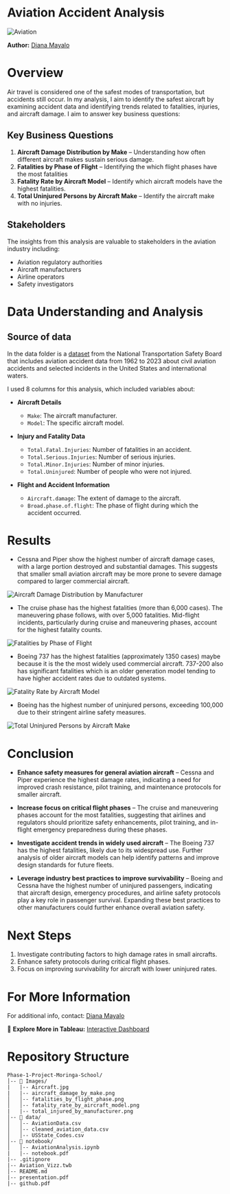 # Aviation Accident Analysis

![Aviation](./Images/Aircraft.jpg)


**Author:** [Diana Mayalo](https://github.com/DianaMayalo)
# Overview
Air travel is considered one of the safest modes of transportation, but accidents still occur. In my analysis, I aim to identify the safest aircraft by examining accident data and identifying trends related to fatalities, injuries, and aircraft damage. I aim to answer key business questions:
## Key Business Questions
1. **Aircraft Damage Distribution by Make** – Understanding how often different aircraft makes sustain serious damage. 
2. **Fatalities by Phase of Flight** – Identifying the which flight phases have the most fatalities 
3. **Fatality Rate by Aircraft Model** – Identify which aircraft models have the highest fatalities.  
4. **Total Uninjured Persons by Aircraft Make** – Identify the aircraft make with no injuries. 
## Stakeholders
The insights from this analysis are valuable to stakeholders in the aviation industry including:
- Aviation regulatory authorities
- Aircraft manufacturers
- Airline operators
- Safety investigators
# Data Understanding and Analysis
## Source of data
In the data folder is a [dataset](https://www.kaggle.com/datasets/khsamaha/aviation-accident-database-synopses) from the National Transportation Safety Board that includes aviation accident data from 1962 to 2023 about civil aviation accidents and selected incidents in the United States and international waters.

I used 8 columns for this analysis, which included variables about:
- **Aircraft Details**  
  - `Make`: The aircraft manufacturer.  
  - `Model`: The specific aircraft model.  

- **Injury and Fatality Data**  
  - `Total.Fatal.Injuries`: Number of fatalities in an accident.  
  - `Total.Serious.Injuries`: Number of serious injuries.  
  - `Total.Minor.Injuries`: Number of minor injuries.  
  - `Total.Uninjured`: Number of people who were not injured.  

- **Flight and Accident Information**  
  - `Aircraft.damage`: The extent of damage to the aircraft.  
  - `Broad.phase.of.flight`: The phase of flight during which the accident occurred.  

# Results
 
- Cessna and Piper show the highest number of aircraft damage cases, with a large portion destroyed and substantial damages. This suggests that smaller small aviation aircraft may be more prone to severe damage compared to larger commercial aircraft. 

![Aircraft Damage Distribution by Manufacturer](Images/aircraft_damage_by_make.png)

- The cruise phase has the highest fatalities (more than 6,000 cases). The maneuvering phase follows, with over 5,000 fatalities. Mid-flight incidents, particularly during cruise and maneuvering phases, account for the highest fatality counts.

![Fatalities by Phase of Flight](Images/fatality_by_flight_phase.png)


- Boeing 737 has the highest fatalities (approximately 1350 cases) maybe because it is the the most widely used commercial aircraft. 737-200 also has significant fatalities which is an older generation model tending to have higher accident rates due to outdated systems.

![Fatality Rate by Aircraft Model](./Images/fatality_rate_by_aircraft_model.png)

- Boeing has the highest number of uninjured persons, exceeding 100,000 due to their stringent airline safety measures.

![Total Uninjured Persons by Aircraft Make](./Images/total_injured_by_manufacturer.png)

# Conclusion
- **Enhance safety measures for general aviation aircraft** – Cessna and Piper experience the highest damage rates, indicating a need for improved crash resistance, pilot training, and maintenance protocols for smaller aircraft.

- **Increase focus on critical flight phases** – The cruise and maneuvering phases account for the most fatalities, suggesting that airlines and regulators should prioritize safety enhancements, pilot training, and in-flight emergency preparedness during these phases.

- **Investigate accident trends in widely used aircraft** – The Boeing 737 has the highest fatalities, likely due to its widespread use. Further analysis of older aircraft models can help identify patterns and improve design standards for future fleets.

- **Leverage industry best practices to improve survivability** – Boeing and Cessna have the highest number of uninjured passengers, indicating that aircraft design, emergency procedures, and airline safety protocols play a key role in passenger survival. Expanding these best practices to other manufacturers could further enhance overall aviation safety.

# Next Steps
1. Investigate contributing factors to high damage rates in small aircrafts.
2. Enhance safety protocols during critical flight phases.
3. Focus on improving survivability for aircraft with lower uninjured rates.
  
# For More Information

For additional info, contact: [Diana Mayalo](dianamayalo28@gmail.com)

🚀 **Explore More in Tableau:** [Interactive Dashboard](https://public.tableau.com/views/AircraftSafetyAnalysis_17431527776500/AviationDashboard?:language=en-US&:sid=&:redirect=auth&:display_count=n&:origin=viz_share_link)

# Repository Structure
```
Phase-1-Project-Moringa-School/
│-- 📂 Images/
|   |-- Aircraft.jpg
|   |-- aircraft_damage_by_make.png 
│   │-- fatalities_by_flight_phase.png       
│   │-- fatality_rate_by_aircraft_model.png 
|   |-- total_injured_by_manufacturer.png        
│-- 📂 data/
│   │-- AviationData.csv     
│   │-- cleaned_aviation_data.csv      
│   │-- USState_Codes.csv   
│-- 📂 notebook/
│   │-- AviationAnalysis.ipynb 
|   |-- notebook.pdf
|-- .gitignore 
|-- Aviation_Vizz.twb           
│-- README.md  
|-- presentation.pdf
|-- github.pdf              
```
